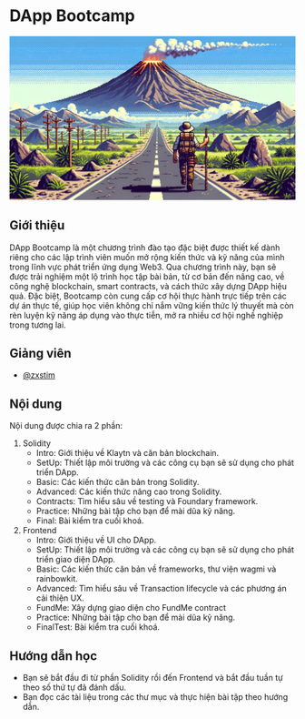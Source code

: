 # DApp Bootcamp

![DApp Bootcamp](../klaytn-dapp-bootcamp.webp)

## Giới thiệu
​DApp Bootcamp là một chương trình đào tạo đặc biệt được thiết kế dành riêng cho các lập trình viên muốn mở rộng kiến thức và kỹ năng của mình trong lĩnh vực phát triển ứng dụng Web3. Qua chương trình này, bạn sẽ được trải nghiệm một lộ trình học tập bài bản, từ cơ bản đến nâng cao, về công nghệ blockchain, smart contracts, và cách thức xây dựng DApp hiệu quả. Đặc biệt, Bootcamp còn cung cấp cơ hội thực hành trực tiếp trên các dự án thực tế, giúp học viên không chỉ nắm vững kiến thức lý thuyết mà còn rèn luyện kỹ năng áp dụng vào thực tiễn, mở ra nhiều cơ hội nghề nghiệp trong tương lai.

## Giảng viên
- [@zxstim](https://github.com/zxstim)

## Nội dung
Nội dung được chia ra 2 phần:
1. Solidity
   - Intro: Giới thiệu về Klaytn và căn bản blockchain.
   - SetUp: Thiết lập môi trường và các công cụ bạn sẽ sử dụng cho phát triển DApp.
   - Basic: Các kiến thức căn bản trong Solidity.
   - Advanced: Các kiến thức nâng cao trong Solidity.
   - Contracts: Tìm hiểu sâu về testing và Foundary framework.
   - Practice: Những bài tập cho bạn để mài dũa kỹ năng.
   - Final: Bài kiểm tra cuối khoá.
2. Frontend
   - Intro: Giới thiệu về UI cho DApp.
   - SetUp: Thiết lập môi trường và các công cụ bạn sẽ sử dụng cho phát triển giao diện DApp.
   - Basic: Các kiến thức căn bản về frameworks, thư viện wagmi và rainbowkit.
   - Advanced: Tìm hiểu sâu về Transaction lifecycle và các phương án cải thiện UX.
   - FundMe: Xây dựng giao diện cho FundMe contract
   - Practice: Những bài tập cho bạn để mài dũa kỹ năng.
   - FinalTest: Bài kiểm tra cuối khoá.

## Hướng dẫn học
- Bạn sẽ bắt đầu đi từ phần Solidity rồi đến Frontend và bắt đầu tuần tự theo số thứ tự đã đánh dấu.
- Bạn đọc các tài liệu trong các thư mục và thực hiện bài tập theo hướng dẫn.